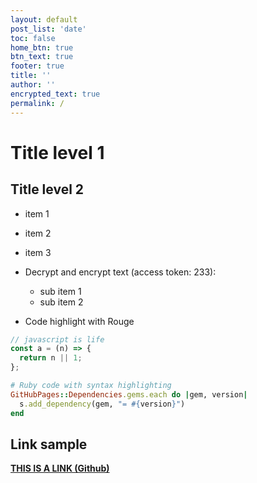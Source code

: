 ```yaml
---
layout: default
post_list: 'date'
toc: false
home_btn: true
btn_text: true
footer: true
title: ''
author: ''
encrypted_text: true
permalink: /
---
```


# Title level 1

## Title level 2

- item 1
- item 2
- item 3
- Decrypt and encrypt text (access token: 233):

  - sub item 1
  - sub item 2

* Code highlight with Rouge

```javascript
// javascript is life
const a = (n) => {
  return n || 1;
};
```

```ruby
# Ruby code with syntax highlighting
GitHubPages::Dependencies.gems.each do |gem, version|
  s.add_dependency(gem, "= #{version}")
end
```

## Link sample

[**THIS IS A LINK (Github)**](https://github.com/pascamel)
